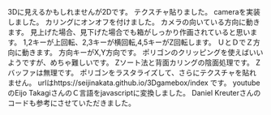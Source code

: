 3Dに見えるかもしれませんが2Dです。
テクスチャ貼りました。
cameraを実装しました。
カリングにオンオフを付けました。
カメラの向いている方向に動きます。
見上げた場合、見下げた場合でも箱がしっかり作画されていると思います。
1,2キーが上回転、2,3キーが横回転,4,5キーがZ回転します。
ＵとＤでＺ方向に動きます。
方向キーがX,Y方向です。
ポリゴンのクリッピングを使えばいいようですが、めちゃ難しいです。
Zソート法と背面カリングの陰面処理です。
Zバッファは無理です。
ポリゴンをラスタライズして、さらにテクスチャを貼れません。
urlはhttps://seijinakata.github.io/3Dgamebox/index
です。
youtubeのEijo TakagiさんのＣ言語をjavascriptに変換しました。
Daniel Kreuterさんのコードも参考にさせていただきました。
